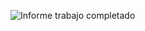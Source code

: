 ![Informe trabajo completado](https://user-images.githubusercontent.com/99413772/163014202-a278dc65-5feb-4ca6-864c-72ef1779e4d2.png)
